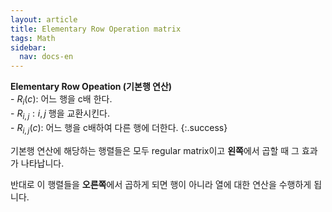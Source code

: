 ```yaml
---
layout: article
title: Elementary Row Operation matrix
tags: Math
sidebar:
  nav: docs-en
---
```


**Elementary Row Opeation (기본행 연산)** <br>- $R_i(c)$: 어느 행을 c배 한다. <br>- $R_{i, j}: i, j$ 행을 교환시킨다. <br>- $R_{i, j}(c)$: 어느 행을 c배하여 다른 행에 더한다.
{:.success}

<!--more-->

기본행 연산에 해당하는 행렬들은 모두 regular matrix이고 **왼쪽**에서 곱할 때 그 효과가 나타납니다.

반대로 이 행렬들을 **오른쪽**에서 곱하게 되면 행이 아니라 열에 대한 연산을 수행하게 됩니다.
